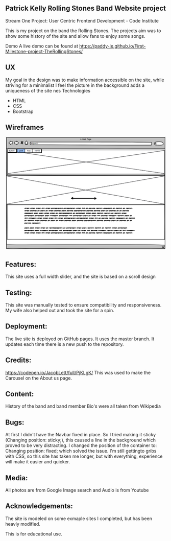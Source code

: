 
## Patrick Kelly Rolling Stones Band Website project

Stream One Project: User Centric Frontend Development - Code Institute

This is my project on the band the Rolling Stones. The projects aim was to show some history of the site and allow fans to enjoy some songs.

Demo
A live demo can be found at https://paddy-ie.github.io/First-Milestone-project-TheRollingStones/

## UX
My goal in the design was to make information accessible on the site, while striving for a minimalist I feel the picture in the background adds a uniqueness of the site
nes
Technologies
* HTML
* CSS
* Bootstrap


## Wireframes

![](rmimages/about.PNG)









## Features:
This site uses a full width slider, and the site is based on a scroll design 

## Testing:
This site was manually tested to ensure compatibility and responsiveness. My wife also helped out and took the site for a spin. 

## Deployment:
The live site is deployed on GitHub pages. It uses the master branch. It updates each time there is a new push to the repository.

## Credits:
https://codepen.io/JacobLett/full/PjKLgK/ This was used to make the Carousel on the About us page.

## Content:
History of the band and band member Bio's were all taken from Wikipedia

## Bugs:
At first I didn't have the Navbar fixed in place. So I tried making it sticky (Changing  position: sticky;), this caused a line in the background which proved to be very distracting. I changed the position of the container to: Changing  position: fixed; which solved the issue.
I'm still gettingto gribs with CSS, so this site has taken me longer, but with everything,  experience will make it easier and quicker.

## Media:
All photos are from Google Image search  and Audio is from Youtube

## Acknowledgements:

The site is modeled on some exmaple sites I completed, but has been heavly modified.

This is for educational use.